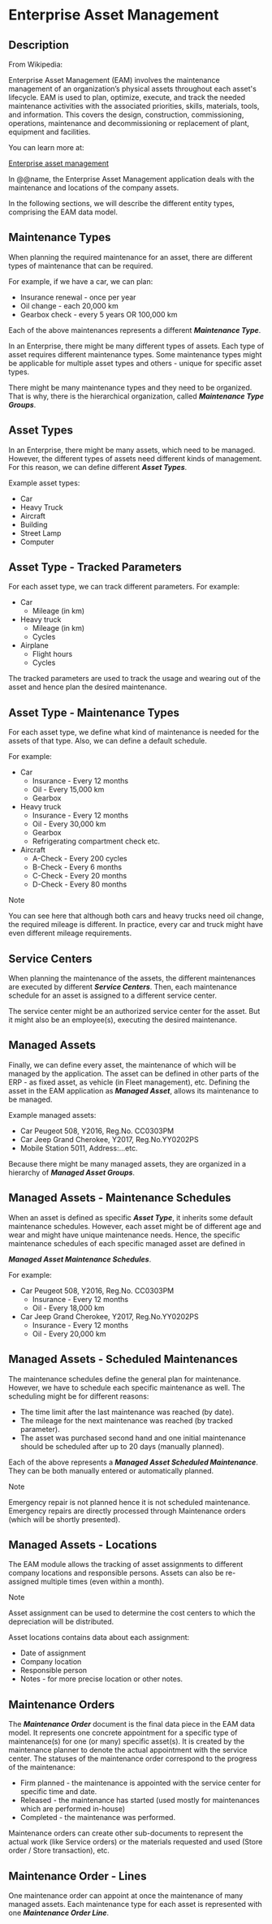 # Enterprise Asset Management

## Description
From Wikipedia:

Enterprise Asset Management (EAM) involves the maintenance management of an organization’s physical assets throughout each asset's lifecycle. EAM is used to plan, optimize, execute, and track the needed maintenance activities with the associated priorities, skills, materials, tools, and information. This covers the design, construction, commissioning, operations, maintenance and decommissioning or replacement of plant, equipment and facilities.

You can learn more at:

[Enterprise asset management](https://en.wikipedia.org/wiki/Enterprise_asset_management)
 
In @@name, the Enterprise Asset Management application deals with the maintenance and locations of the company assets.

In the following sections, we will describe the different entity types, comprising the EAM data model.

## Maintenance Types

When planning the required maintenance for an asset, there are different types of maintenance that can be required.

For example, if we have a car, we can plan:

- Insurance renewal - once per year
- Oil change - each 20,000 km
- Gearbox check - every 5 years OR 100,000 km

Each of the above maintenances represents a different ***Maintenance Type***.

In an Enterprise, there might be many different types of assets. Each type of asset requires different maintenance types. Some maintenance types might be applicable for multiple asset types and others -  unique for specific asset types.

There might be many maintenance types and they need to be organized. That is why, there is the hierarchical organization, called ***Maintenance Type Groups***.

## Asset Types

In an Enterprise, there might be many assets, which need to be managed. However, the different types of assets need different kinds of management. For this reason, we can define different ***Asset Types***.

Example asset types:

- Car
- Heavy Truck
- Aircraft
- Building
- Street Lamp
- Computer

## Asset Type - Tracked Parameters
For each asset type, we can track different parameters. For example:

- Car
  - Mileage (in km)
- Heavy truck
  - Mileage (in km)
  - Cycles
- Airplane
  - Flight hours
  - Cycles

The tracked parameters are used to track the usage and wearing out of the asset and hence plan the desired maintenance.

## Asset Type - Maintenance Types

For each asset type, we define what kind of maintenance is needed for the assets of that type. Also, we can define a default schedule. 

For example:

- Car
  - Insurance - Every 12 months
  - Oil - Every 15,000 km
  - Gearbox
- Heavy truck
  - Insurance - Every 12 months
  - Oil - Every 30,000 km
  - Gearbox
  - Refrigerating compartment check etc.
- Aircraft
  - A-Check - Every 200 cycles
  - B-Check - Every 6 months
  - C-Check - Every 20 months
  - D-Check - Every 80 months

> [!NOTE]
> You can see here that although both cars and heavy trucks need oil change, the required mileage is different. In practice, every car and truck might have even different mileage requirements.

## Service Centers

When planning the maintenance of the assets, the different maintenances are executed by different ***Service Centers***. Then, each maintenance schedule for an asset is assigned to a different service center.

The service center might be an authorized service center for the asset. But it might also be an employee(s), executing the desired maintenance.

## Managed Assets

Finally, we can define every asset, the maintenance of which will be managed by the application. The asset can be defined in other parts of the ERP - as fixed asset, as vehicle (in Fleet management), etc. Defining the asset in the EAM application as ***Managed Asset***, allows its maintenance to be managed.

Example managed assets:

- Car Peugeot 508, Y2016, Reg.No. CC0303PM
- Car Jeep Grand Cherokee, Y2017, Reg.No.YY0202PS
- Mobile Station 5011, Address:...etc.

Because there might be many managed assets, they are organized in a hierarchy of ***Managed Asset Groups***.

## Managed Assets - Maintenance Schedules

When an asset is defined as specific ***Asset Type***, it inherits some default maintenance schedules. However, each asset might be of different age and wear and might have unique maintenance needs. Hence, the specific maintenance schedules of each specific managed asset are defined in 

***Managed Asset Maintenance Schedules***.

For example:

- Car Peugeot 508, Y2016, Reg.No. CC0303PM
  - Insurance - Every 12 months
  - Oil - Every 18,000 km
- Car Jeep Grand Cherokee, Y2017, Reg.No.YY0202PS
  - Insurance - Every 12 months
  - Oil - Every 20,000 km

## Managed Assets - Scheduled Maintenances

The maintenance schedules define the general plan for maintenance. However, we have to schedule each specific maintenance as well. The scheduling might be for different reasons:

- The time limit after the last maintenance was reached (by date).
- The mileage for the next maintenance was reached (by tracked parameter).
- The asset was purchased second hand and one initial maintenance should be scheduled after up to 20 days (manually planned).

Each of the above represents a ***Managed Asset Scheduled Maintenance***. They can be both manually entered or automatically planned.

> [!NOTE]
> Emergency repair is not planned hence it is not scheduled maintenance. Emergency repairs are directly processed through Maintenance orders (which will be shortly presented).

## Managed Assets - Locations

The EAM module allows the tracking of asset assignments to different company locations and responsible persons. Assets can also be re-assigned multiple times (even within a month).

> [!NOTE]
> Asset assignment can be used to determine the cost centers to which the depreciation will be distributed.
 
Asset locations contains data about each assignment:

- Date of assignment
- Company location
- Responsible person
- Notes - for more precise location or other notes.

## Maintenance Orders

The ***Maintenance Order***  document is the final data piece in the EAM data model. It represents one concrete appointment for a specific type of maintenance(s) for one (or many) specific asset(s).
It is created by the maintenance planner to denote the actual appointment with the service center.
The statuses of the maintenance order correspond to the progress of the maintenance:

- Firm planned - the maintenance is appointed with the service center for specific time and date.
- Released - the maintenance has started (used mostly for maintenances which are performed in-house)
- Completed - the maintenance was performed.

Maintenance orders can create other sub-documents to represent the actual work (like Service orders) or the materials requested and used (Store order / Store transaction), etc.

## Maintenance Order - Lines

One maintenance order can appoint at once the maintenance of many managed assets. Each maintenance type for each asset is represented with one ***Maintenance Order Line***.
 

